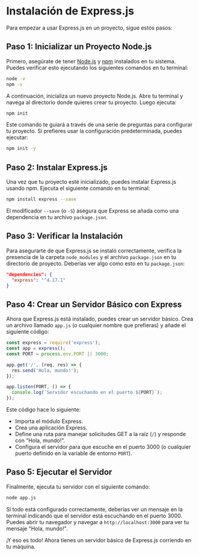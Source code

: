 # Instalación de Express.js
Para empezar a usar Express.js en un proyecto, sigue estos pasos:

## Paso 1: Inicializar un Proyecto Node.js

Primero, asegúrate de tener [Node.js](../Node%20js.md) y [npm](../Fundamentos/npm.md) instalados en tu sistema. Puedes verificar esto ejecutando los siguientes comandos en tu terminal:

```sh
node -v
npm -v
```

A continuación, inicializa un nuevo proyecto Node.js. Abre tu terminal y navega al directorio donde quieres crear tu proyecto. Luego ejecuta:

```sh
npm init
```

Este comando te guiará a través de una serie de preguntas para configurar tu proyecto. Si prefieres usar la configuración predeterminada, puedes ejecutar:

```sh
npm init -y
```

## Paso 2: Instalar Express.js

Una vez que tu proyecto esté inicializado, puedes instalar Express.js usando npm. Ejecuta el siguiente comando en tu terminal:

```sh
npm install express --save
```

El modificador `--save` (o `-S`) asegura que Express se añada como una dependencia en tu archivo `package.json`.

## Paso 3: Verificar la Instalación

Para asegurarte de que Express.js se instaló correctamente, verifica la presencia de la carpeta `node_modules` y el archivo `package.json` en tu directorio de proyecto. Deberías ver algo como esto en tu `package.json`:

```json
"dependencies": {
  "express": "^4.17.1"
}
```

## Paso 4: Crear un Servidor Básico con Express

Ahora que Express.js está instalado, puedes crear un servidor básico. Crea un archivo llamado `app.js` (o cualquier nombre que prefieras) y añade el siguiente código:

```js
const express = require('express');
const app = express();
const PORT = process.env.PORT || 3000;

app.get('/', (req, res) => {
  res.send('Hola, mundo!');
});

app.listen(PORT, () => {
  console.log(`Servidor escuchando en el puerto ${PORT}`);
});
```

Este código hace lo siguiente:
- Importa el módulo Express.
- Crea una aplicación Express.
- Define una ruta para manejar solicitudes GET a la raíz (`/`) y responde con "Hola, mundo!".
- Configura el servidor para que escuche en el puerto 3000 (o cualquier puerto definido en la variable de entorno `PORT`).

## Paso 5: Ejecutar el Servidor

Finalmente, ejecuta tu servidor con el siguiente comando:

```sh
node app.js
```

Si todo está configurado correctamente, deberías ver un mensaje en la terminal indicando que el servidor está escuchando en el puerto 3000. Puedes abrir tu navegador y navegar a `http://localhost:3000` para ver tu mensaje "Hola, mundo!".

¡Y eso es todo! Ahora tienes un servidor básico de Express.js corriendo en tu máquina.